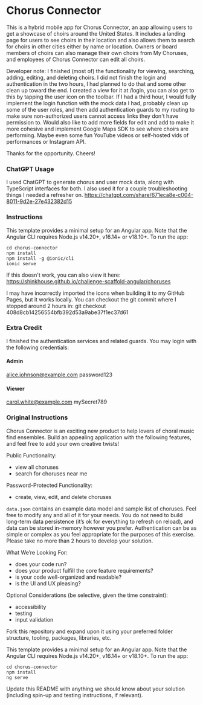 # Chorus Connector

This is a hybrid mobile app for Chorus Connector, an app allowing users to get a showcase of choirs around the United States. It includes a landing page for users to see choirs in their location and also allows them to search for choirs in other cities either by name or location. Owners or board members of choirs can also manage their own choirs from My Choruses, and employees of Chorus Connector can edit all choirs.

Developer note: I finished (most of) the functionality for viewing, searching, adding, editing, and deleting choirs. I did not finish the login and authentication in the two hours, I had planned to do that and some other clean up toward the end. I created a view for it at /login, you can also get to this by tapping the user icon on the toolbar. If I had a third hour, I would fully implement the login function with the mock data I had, probably clean up some of the user roles, and then add authentication guards to my routing to make sure non-authorized users cannot access links they don't have permission to. Would also like to add more fields for edit and add to make it more cohesive and implement Google Maps SDK to see where choirs are performing. Maybe even some fun YouTube videos or self-hosted vids of performances or Instagram API. 

Thanks for the opportunity. Cheers!
### ChatGPT Usage
I used ChatGPT to generate chorus and user mock data, along with TypeScript interfaces for both. I also used it for a couple troubleshooting things I needed a refresher on.
https://chatgpt.com/share/671eca8e-c004-8011-9d2e-27e432382d15

### Instructions
This template provides a minimal setup for an Angular app. Note that the Angular CLI requires Node.js v14.20+, v16.14+ or v18.10+. To run the app:
```
cd chorus-connector
npm install
npm install -g @ionic/cli
ionic serve
```

If this doesn't work, you can also view it here:
https://shinkhouse.github.io/challenge-scaffold-angular/choruses

I may have incorrectly imported the icons when building it to my GitHub Pages, but it works locally.
You can checkout the git commit where I stopped around 2 hours in:
git checkout 408d8cb14256554bfb392d53a9abe37f1ec37d61

### Extra Credit
I finished the authentication services and related guards. You may login with the following credentials:
#### Admin
alice.johnson@example.com
password123

#### Viewer
carol.white@example.com
mySecret789


### Original Instructions

Chorus Connector is an exciting new product to help lovers of choral music find ensembles. Build an appealing application with the following features, and feel free to add your own creative twists!

Public Functionality:
- view all choruses
- search for choruses near me

Password-Protected Functionality:
- create, view, edit, and delete choruses

`data.json` contains an example data model and sample list of choruses. Feel free to modify any and all of it for your needs. You do not need to build long-term data persistence (it’s ok for everything to refresh on reload), and data can be stored in-memory however you prefer. 
Authentication can be as simple or complex as you feel appropriate for the purposes of this exercise.
Please take no more than 2 hours to develop your solution.

What We’re Looking For:
- does your code run?
- does your product fulfill the core feature requirements?
- is your code well-organized and readable?
- is the UI and UX pleasing?

Optional Considerations (be selective, given the time constraint):
- accessibility
- testing
- input validation

Fork this repository and expand upon it using your preferred folder structure, tooling, packages, libraries, etc.

This template provides a minimal setup for an Angular app. Note that the Angular CLI requires Node.js v14.20+, v16.14+ or v18.10+. To run the app:
```
cd chorus-connector
npm install
ng serve
```
Update this README with anything we should know about your solution (including spin-up and testing instructions, if relevant).